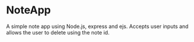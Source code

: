 # NoteApp
A simple note app using Node.js, express and ejs. 
Accepts user inputs and allows the user to delete using the note id. 
